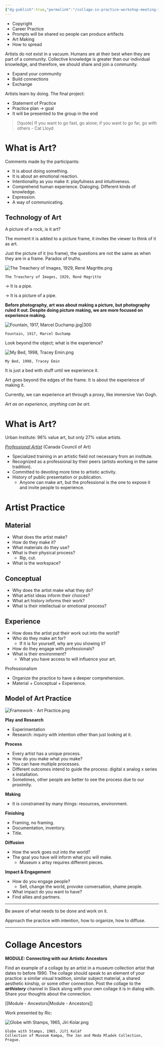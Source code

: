 ```yaml
---
{"dg-publish":true,"permalink":"/collage-in-practice-workshop-meeting-1/","created":"2024-06-28T12:56:49.000-04:00","updated":"2024-01-23T17:55:59.000-05:00"}
---
```



- Copyright
- Career Practice
- Prompts will be shared so people can produce artifacts
- Art Making
- How to spread

Artists do not exist in a vacuum. Humans are at their best when they are part of a community. Collective knowledge is greater than our individual knowledge, and therefore, we should share and join a community.

- Expand your community
- Build connections
- Exchange

Artists learn by doing. The final project:

- Statement of Practice
- Practice plan → goal
- It will be presented to the group in the end

> [!quote] If you want to go fast, go alone; if you want to go far, go with others - Cat Lloyd

# What is Art?

Comments made by the participants:

- It is about doing something.
- It is about an emotional reaction.
- Intentionality as you make it: playfulness and intuitiveness.
- Comprehend human experience. Dialoging. Different kinds of knowledge.
- Expression.
- A way of communicating.

## Technology of Art

A picture of a rock, is it art?

The moment it is added to a picture frame, it invites the viewer to think of it as art.

Just the picture of it (no frame), the questions are not the same as when they are in a frame. Paradox of truths.

![The Treachery of Images, 1929, René Magritte.png](/img/user/MEDIA/The%20Treachery%20of%20Images,%201929,%20Ren%C3%A9%20Magritte.png)

```
The Treachery of Images, 1929, René Magritte
```

→ It is a pipe.

→ It is a picture of a pipe.

**Before photography, art was about making a picture, but photography ruled it out. Despite doing picture making, we are more focused on experience making.**

![Fountain, 1917, Marcel Duchamp.jpg|300](/img/user/MEDIA/Fountain,%201917,%20Marcel%20Duchamp.jpg)

```
Fountain, 1917, Marcel Duchamp
```

Look beyond the object; what is the experience?

![My Bed, 1998, Tracey Emin.png](/img/user/MEDIA/My%20Bed,%201998,%20Tracey%20Emin.png)

```
My Bed, 1998, Tracey Emin
```

It is just a bed with stuff until we experience it.

Art goes beyond the edges of the frame. It is about the experience of making it.

Currently, we can experience art through a proxy, like immersive Van Gogh.

*Art as an experience, anything can be art.*

# What is Art?

Urban Institute: 96% value art, but only 27% value artists.

[*Professional Artist*](https://canadacouncil.ca/glossary/professional-artist) (Canada Council of Art)

- Specialized training in an artistic field not necessary from an institute.
- Recognized as a professional by their peers (artists working in the same tradition).
- Committed to devoting more time to artistic activity.
- History of public presentation or publication.
	- Anyone can make art, but the professional is the one to expose it and invite people to experience.

# Artist Practice

## Material

- What does the artist make?
- How do they make it?
- What materials do they use?
- What is their physical process?
	- Rip, cut.
- What is the workspace?

## Conceptual

- Why does the artist make what they do?
- What artist ideas inform their choices?
- What art history informs their work?
- What is their intellectual or emotional process?

## Experience

- How does the artist put their work out into the world?
- Who do they make art for?
	- If it is for yourself, why are you showing it?
- How do they engage with professionals?
- What is their environment?
	- What you have access to will influence your art.

Professionalism

- Organize the practice to have a deeper comprehension.
- Material + Conceptual + Experience.

## Model of Art Practice

![Framework - Art Practice.png](/img/user/MEDIA/Framework%20-%20Art%20Practice.png)

**Play and Research**

- Experimentation
- Research: inquiry with intention other than just looking at it.

**Process**

- Every artist has a unique process.
- How do you make what you make?
- You can have multiple processes.
- Different outcomes intend to guide the process: digital x analog x series x installation.
- Sometimes, other people are better to see the process due to our proximity.

**Making**

- It is constrained by many things: resources, environment.

**Finishing**

- Framing, no framing.
- Documentation, inventory.
- Title.

**Diffusion**

- How the work goes out into the world?
- The goal you have will inform what you will make.
	- Museum x artsy requires different pieces.

**Impact & Engagement**

- How do you engage people?
	- Sell, change the world, provoke conversation, shame people.
- What impact do you want to have?
- Find allies and partners.

---

Be aware of what needs to be done and work on it.

Approach the practice with intention, how to organize, how to diffuse.

---

# Collage Ancestors

**MODULE: Connecting with our Artistic Ancestors**

Find an example of a collage by an artist in a museum collection artist that dates to before 1990. The collage should speak to an element of your practice: a similar visual tradition, similar subject material, a shared aesthetic kinship, or some other connection. Post the collage to the ***arthistory*** channel in Slack along with your own collage it is in dialog with. Share your thoughts about the connection.

[[Module - Ancestors\|Module - Ancestors]]

Work presented by Ric:

![Globe with Stamps, 1965, Jiri Kolar.png](/img/user/MEDIA/Globe%20with%20Stamps,%201965,%20Jiri%20Kolar.png)

```
Globe with Stamps, 1965, Jiří Kolář
Collection of Museum Kampa, The Jan and Meda Mladek Collection, Prague.
```
